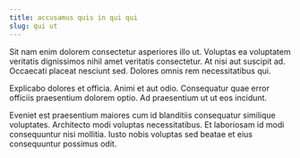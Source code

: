 ```yaml
---
title: accusamus quis in qui qui
slug: qui ut
---
```


Sit nam enim dolorem consectetur asperiores illo ut. Voluptas ea voluptatem veritatis dignissimos nihil amet veritatis consectetur. At nisi aut suscipit ad. Occaecati placeat nesciunt sed. Dolores omnis rem necessitatibus qui.

Explicabo dolores et officia. Animi et aut odio. Consequatur quae error officiis praesentium dolorem optio. Ad praesentium ut ut eos incidunt.

Eveniet est praesentium maiores cum id blanditiis consequatur similique voluptates. Architecto modi voluptas necessitatibus. Et laboriosam id modi consequuntur nisi mollitia. Iusto nobis voluptas sed beatae et eius consequuntur possimus odit.
